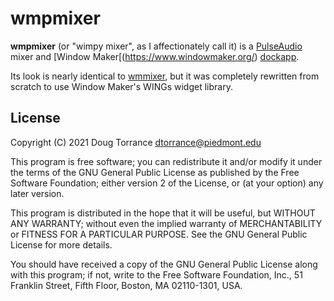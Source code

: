 wmpmixer
========

**wmpmixer** (or "wimpy mixer", as I affectionately call it) is a
[PulseAudio](https://www.freedesktop.org/wiki/Software/PulseAudio/)
mixer and [Window Maker[(https://www.windowmaker.org/)
[dockapp](https://www.dockapps.net/).

Its look is nearly identical to
[wmmixer](https://www.dockapps.net/wmmixer), but it was completely
rewritten from scratch to use Window Maker's WINGs widget library.

License
-------
Copyright (C) 2021 Doug Torrance <dtorrance@piedmont.edu>

This program is free software; you can redistribute it and/or
modify it under the terms of the GNU General Public License
as published by the Free Software Foundation; either version 2
of the License, or (at your option) any later version.

This program is distributed in the hope that it will be useful,
but WITHOUT ANY WARRANTY; without even the implied warranty of
MERCHANTABILITY or FITNESS FOR A PARTICULAR PURPOSE.  See the
GNU General Public License for more details.

You should have received a copy of the GNU General Public License
along with this program; if not, write to the Free Software
Foundation, Inc., 51 Franklin Street, Fifth Floor, Boston, MA  02110-1301,
USA.
